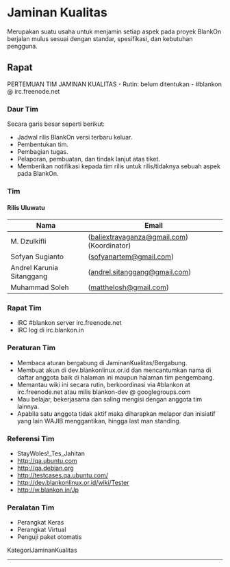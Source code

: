 # Jaminan Kualitas
Merupakan suatu usaha untuk menjamin setiap aspek pada proyek BlankOn berjalan
mulus sesuai dengan standar, spesifikasi, dan kebutuhan pengguna.

## Rapat
PERTEMUAN TIM JAMINAN KUALITAS - Rutin: belum ditentukan - #blankon @ irc.freenode.net


### Daur Tim
Secara garis besar seperti berikut:
  * Jadwal rilis BlankOn versi terbaru keluar.
  * Pembentukan tim.
  * Pembagian tugas.
  * Pelaporan, pembuatan, dan tindak lanjut atas tiket.
  * Memberikan notifikasi kepada tim rilis untuk rilis/tidaknya sebuah aspek
      pada BlankOn.

### Tim
#### Rilis Uluwatu
|Nama|Email|
|-|-|
|M. Dzulkifli | (baliextravaganza@gmail.com) (Koordinator)|
|Sofyan Sugianto | (sofyanartem@gmail.com)|
|Andrel Karunia Sitanggang | (andrel.sitanggang@gmail.com)|
|Muhammad Soleh | (matthelosh@gmail.com)|

### Rapat Tim
  * IRC #blankon server irc.freenode.net
  * IRC log di irc.blankon.in

### Peraturan Tim
  * Membaca aturan bergabung di JaminanKualitas/Bergabung.
  * Membuat akun di dev.blankonlinux.or.id dan mencantumkan nama di daftar
      anggota baik di halaman ini maupun halaman tim pengembang.
  * Memantau wiki ini secara rutin, berkoordinasi via #blankon at
      irc.freenode.net atau milis blankon-dev @ googlegroups.com
  * Mau belajar, bekerjasama dan saling mengisi dengan anggota tim lainnya.
  * Apabila satu anggota tidak aktif maka diharapkan melapor dan inisiatif
      yang lain WAJIB menggantikan, hingga last man standing.

### Referensi Tim
  * ​StayWoles!_Tes_Jahitan
  * ​http://qa.ubuntu.com
  * ​http://qa.debian.org
  * ​http://testcases.qa.ubuntu.com/
  * ​http://dev.blankonlinux.or.id/wiki/Tester
  * ​http://w.blankon.in/Jp

### Peralatan Tim
  * Perangkat Keras
  * Perangkat Virtual
  * Penguji paket otomatis

KategoriJaminanKualitas

---

 
